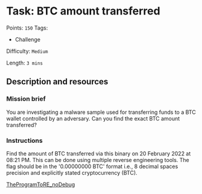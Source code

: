 # Task: BTC amount transferred
Points: `150`
Tags:
  - Challenge

Difficulty: `Medium`

Length: `3 mins`

## Description and resources

### Mission brief
You are investigating a malware sample used for transferring funds to a BTC wallet controlled by an adversary. Can you find the exact BTC amount transferred?

### Instructions
Find the amount of BTC transferred via this binary on 20 February 2022 at 08:21 PM. This can be done using multiple reverse engineering tools. The flag should be in the '0.00000000 BTC' format i.e., 8 decimal spaces precision and explicitly stated cryptocurrency (BTC).

[TheProgramToRE_noDebug](TheProgramToRE_noDebug)